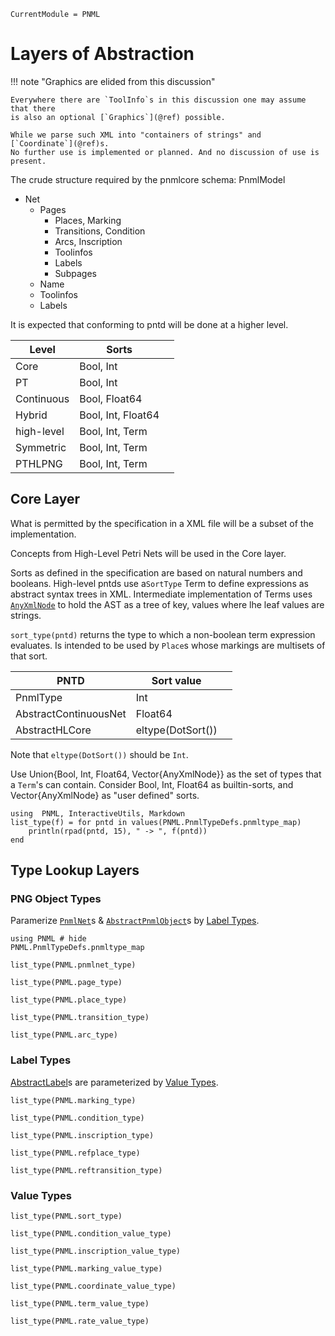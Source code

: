 ```@meta
CurrentModule = PNML
```

# Layers of Abstraction

!!! note "Graphics are elided from this discussion"

	Everywhere there are `ToolInfo`s in this discussion one may assume that there 
	is also an optional [`Graphics`](@ref) possible.
	
	While we parse such XML into "containers of strings" and [`Coordinate`](@ref)s. 
	No further use is implemented or planned. And no discussion of use is present.

The crude structure required by the pnmlcore schema:
PnmlModel
- Net
  * Pages
    - Places, Marking
    - Transitions, Condition
    - Arcs, Inscription
    - Toolinfos
    - Labels
    - Subpages
  * Name
  * Toolinfos
  * Labels

It is expected that conforming to pntd will be done at a higher level.

| Level      | Sorts              |   |
|------------|--------------------|---|
| Core       | Bool, Int          |   |
| PT         | Bool, Int          |   |
| Continuous | Bool, Float64      |   |
| Hybrid     | Bool, Int, Float64 |   |
| high-level | Bool, Int, Term    |   |
| Symmetric  | Bool, Int, Term    |   |
| PTHLPNG    | Bool, Int, Term    |   |

## Core Layer

What is permitted by the specification in a XML file will be a subset of the implementation.

Concepts from High-Level Petri Nets will be used in the Core layer. 

Sorts as defined in the specification are based on natural numbers and booleans.
High-level pntds use a`SortType` Term to define expressions as abstract syntax trees in XML.
Intermediate implementation of Terms uses [`AnyXmlNode`](@ref) to hold the AST as a tree of key, values where lhe leaf values are strings.

`sort_type(pntd)` returns the type to which a non-boolean term expression evaluates.
Is intended to be used by `Place`s whose markings are multisets of that sort.

| PNTD                  | Sort value        |   |
|-----------------------|-------------------|---|
| PnmlType              | Int               |   |
| AbstractContinuousNet | Float64           |   |
| AbstractHLCore        | eltype(DotSort()) |   |

Note that `eltype(DotSort())` should be `Int`.


Use Union{Bool, Int, Float64, Vector{AnyXmlNode}} as the set of types that a `Term`'s can contain.
Consider Bool, Int, Float64 as builtin-sorts, and Vector{AnyXmlNode} as "user defined" sorts.

```@setup types
using  PNML, InteractiveUtils, Markdown
list_type(f) = for pntd in values(PNML.PnmlTypeDefs.pnmltype_map)
    println(rpad(pntd, 15), " -> ", f(pntd))
end

```

## Type Lookup Layers

### PNG Object Types

Paramerize [`PnmlNet`](@ref)s & [`AbstractPnmlObject`](@ref)s by [Label Types](@ref).

```@example
using PNML # hide
PNML.PnmlTypeDefs.pnmltype_map
```
```@example types
list_type(PNML.pnmlnet_type)
```
```@example types
list_type(PNML.page_type)
```
```@example types
list_type(PNML.place_type)
```
```@example types
list_type(PNML.transition_type)
```
```@example types
list_type(PNML.arc_type)
```

### Label Types

[AbstractLabel](@ref)s are parameterized by [Value Types](@ref).


```@example types
list_type(PNML.marking_type)
```
```@example types
list_type(PNML.condition_type)
```
```@example types
list_type(PNML.inscription_type)
```
```@example types
list_type(PNML.refplace_type)
```
```@example types
list_type(PNML.reftransition_type)
```

### Value Types

```@example types
list_type(PNML.sort_type)
```
```@example types
list_type(PNML.condition_value_type)
```
```@example types
list_type(PNML.inscription_value_type)
```
```@example types
list_type(PNML.marking_value_type)
```
```@example types
list_type(PNML.coordinate_value_type)
```
```@example types
list_type(PNML.term_value_type)
```
```@example types
list_type(PNML.rate_value_type)
```
	

